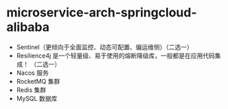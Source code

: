# microservice-arch-springcloud-alibaba

- Sentinel（更倾向于全面监控、动态可配置、偏运维侧）（二选一）
- Resilience4j 是一个轻量级、易于使用的熔断降级库，一般都是在应用代码集成！ （二选一）
- Nacos 服务
- RocketMQ 集群
- Redis 集群
- MySQL 数据库

